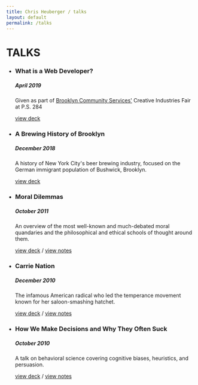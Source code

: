 ```yaml
---
title: Chris Heuberger / talks
layout: default
permalink: /talks
---
```


<div class="main-content">

  <h1 class="all-caps">TALKS</h1>

  <ul class="work-list">
    <li class="talk-list-item">
      <h3 class="talk-title">What is a Web Developer?</h3>
      <h5 class="talk-date">April 2019</h5>
      <p>Given as part of <a href="https://wearebcs.org/" target="_blank" rel="noopener">Brooklyn Community Services'</a> Creative Industries Fair at P.S. 284</p>
      <p class="talk-resources"><a href="https://docs.google.com/presentation/d/1FEj4kfvNWTE3ViNSXmK3VgzL5J-4_zwEsgzAi213c9k/edit?usp=sharing" target="_blank" rel="noopener">view deck</a></p>
    </li>
    <li class="talk-list-item">
      <h3 class="talk-title">A Brewing History of Brooklyn</h3>
      <h5 class="talk-date">December 2018</h5>
      <p>A history of New York City's beer brewing industry, focused on the German immigrant population of Bushwick, Brooklyn.</p>
      <p class="talk-resources"><a href="https://docs.google.com/presentation/d/1l42G9SGduDMGT_RvWcthu4fWaKFdEw5-MxS9Ndpxn6A/edit?usp=sharing" target="_blank" rel="noopener">view deck</a></p>
    </li>
    <li class="talk-list-item">
      <h3 class="talk-title">Moral Dilemmas</h3>
      <h5 class="talk-date">October 2011</h5>
      <p>An overview of the most well-known and much-debated moral quandaries and the philosophical and ethical schools of thought around them.</p>
      <p class="talk-resources"><a href="images/presentations/ppn-dilemmas.pdf" target="_blank" rel="noopener">view deck</a> / <a href="dilemmas.html" target="_blank" rel="noopener">view notes</a></p>
    </li>
    <li class="talk-list-item">
      <h3 class="talk-title">Carrie Nation</h3>
      <h5 class="talk-date">December 2010</h5>
      <p>The infamous American radical who led the temperance movement known for her saloon-smashing hatchet.</p>
      <p class="talk-resources"><a href="images/presentations/ppn-prohibition.pdf" target="_blank" rel="noopener">view deck</a> / <a href="carrie.html" target="_blank" rel="noopener">view notes</a></p>
    </li>
    <li class="talk-list-item">
      <h3 class="talk-title">How We Make Decisions and Why They Often Suck</h3>
      <h5 class="talk-date">October 2010</h5>
      <p>A talk on behavioral science covering cognitive biases, heuristics, and persuasion.</p>
      <p class="talk-resources"><a href="images/presentations/ppn-decision.pdf" target="_blank" rel="noopener">view deck</a> / <a href="decisions.html" target="_blank" rel="noopener">view notes</a></p>
    </li>
  </ul>

</div> <!-- .main-content -->

